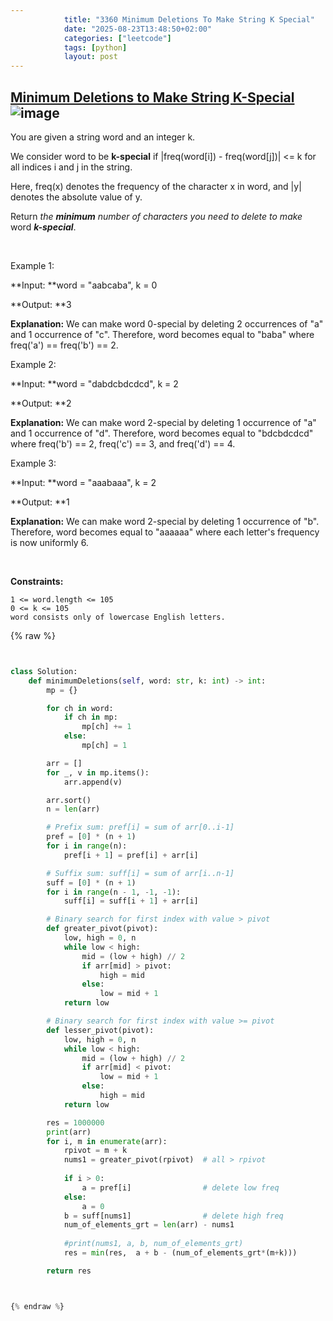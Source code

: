 ```yaml
---
            title: "3360 Minimum Deletions To Make String K Special"
            date: "2025-08-23T13:48:50+02:00"
            categories: ["leetcode"]
            tags: [python]
            layout: post
---
```

            
## [Minimum Deletions to Make String K-Special](https://leetcode.com/problems/minimum-deletions-to-make-string-k-special) ![image](https://img.shields.io/badge/Difficulty-Medium-orange)

You are given a string word and an integer k.

We consider word to be **k-special** if |freq(word[i]) - freq(word[j])| <= k for all indices i and j in the string.

Here, freq(x) denotes the frequency of the character x in word, and |y| denotes the absolute value of y.

Return *the **minimum** number of characters you need to delete to make* word ***k-special***.

 

Example 1:

**Input: **word = "aabcaba", k = 0

**Output: **3

**Explanation:** We can make word 0-special by deleting 2 occurrences of "a" and 1 occurrence of "c". Therefore, word becomes equal to "baba" where freq('a') == freq('b') == 2.

Example 2:

**Input: **word = "dabdcbdcdcd", k = 2

**Output: **2

**Explanation:** We can make word 2-special by deleting 1 occurrence of "a" and 1 occurrence of "d". Therefore, word becomes equal to "bdcbdcdcd" where freq('b') == 2, freq('c') == 3, and freq('d') == 4.

Example 3:

**Input: **word = "aaabaaa", k = 2

**Output: **1

**Explanation:** We can make word 2-special by deleting 1 occurrence of "b". Therefore, word becomes equal to "aaaaaa" where each letter's frequency is now uniformly 6.

 

**Constraints:**

	1 <= word.length <= 105
	0 <= k <= 105
	word consists only of lowercase English letters.

{% raw %}


```python


class Solution:
    def minimumDeletions(self, word: str, k: int) -> int:
        mp = {}

        for ch in word:
            if ch in mp:
                mp[ch] += 1
            else:
                mp[ch] = 1

        arr = []
        for _, v in mp.items():
            arr.append(v)

        arr.sort()
        n = len(arr)

        # Prefix sum: pref[i] = sum of arr[0..i-1]
        pref = [0] * (n + 1)
        for i in range(n):
            pref[i + 1] = pref[i] + arr[i]

        # Suffix sum: suff[i] = sum of arr[i..n-1]
        suff = [0] * (n + 1)
        for i in range(n - 1, -1, -1):
            suff[i] = suff[i + 1] + arr[i]

        # Binary search for first index with value > pivot
        def greater_pivot(pivot):
            low, high = 0, n
            while low < high:
                mid = (low + high) // 2
                if arr[mid] > pivot:
                    high = mid
                else:
                    low = mid + 1
            return low

        # Binary search for first index with value >= pivot
        def lesser_pivot(pivot):
            low, high = 0, n
            while low < high:
                mid = (low + high) // 2
                if arr[mid] < pivot:
                    low = mid + 1
                else:
                    high = mid
            return low

        res = 1000000
        print(arr)
        for i, m in enumerate(arr):
            rpivot = m + k
            nums1 = greater_pivot(rpivot)  # all > rpivot
            
            if i > 0:
                a = pref[i]                # delete low freq
            else:
                a = 0
            b = suff[nums1]                # delete high freq
            num_of_elements_grt = len(arr) - nums1
            
            #print(nums1, a, b, num_of_elements_grt)
            res = min(res,  a + b - (num_of_elements_grt*(m+k)))

        return res



{% endraw %}
```
